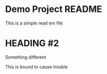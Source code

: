 # Demo Project README

This is a simple read em file

# HEADING #2


Something different

This is bound to cause trouble

